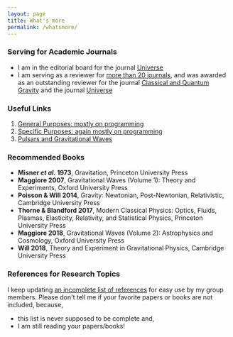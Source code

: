 ```yaml
---
layout: page
title: What's more
permalink: /whatsmore/
---
```


### Serving for Academic Journals

- I am in the editorial board for the journal [Universe](http://www.mdpi.com/journal/universe)
- I am serving as a reviewer for [more than 20 journals](/docs/journal), and was awarded as an outstanding reviewer for the journal [Classical and Quantum Gravity](/docs/CQG2018.pdf) and the journal [Universe](/docs/Universe2018.pdf)

### Useful Links

1. [General Purposes: mostly on programming](/docs/website-general)
2. [Specific Purposes: again mostly on programming](/docs/website-specific)
3. [Pulsars and Gravitational Waves](/docs/website-psr-gw)

### Recommended Books

- **Misner *et al.* 1973**, Gravitation, Princeton University Press
- **Maggiore 2007**, Gravitational Waves (Volume 1): Theory and
  Experiments, Oxford University Press
- **Poisson & Will 2014**, Gravity: Newtonian, Post-Newtonian,
  Relativistic, Cambridge University Press
- **Thorne & Blandford 2017**, Modern Classical Physics: Optics,
  Fluids, Plasmas, Elasticity, Relativity, and Statistical Physics, Princeton
  University Press
- **Maggiore 2018**, Gravitational Waves (Volume 2): Astrophysics and
  Cosmology, Oxford University Press
- **Will 2018**, Theory and Experiment in Gravitational Physics,
  Cambridge University Press

### References for Research Topics

I keep updating [an incomplete list of references](/docs/references) for easy
use by my group members. Please don't tell me if your favorite papers or books
are not included, because,
- this list is never supposed to be complete and,
- I am still reading your papers/books!
